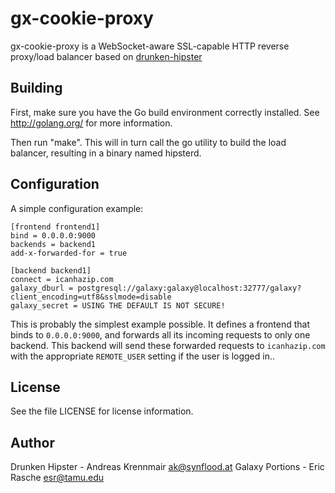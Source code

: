 gx-cookie-proxy
===============

gx-cookie-proxy is a WebSocket-aware SSL-capable HTTP reverse proxy/load
balancer based on [drunken-hipster](https://github.com/joinmytalk/drunken-hipster)

Building
--------

First, make sure you have the Go build environment correctly installed. See
http://golang.org/ for more information.

Then run "make". This will in turn call the go utility to build the load
balancer, resulting in a binary named hipsterd.


Configuration
-------------

A simple configuration example:

    [frontend frontend1]
    bind = 0.0.0.0:9000
    backends = backend1
    add-x-forwarded-for = true

    [backend backend1]
    connect = icanhazip.com
    galaxy_dburl = postgresql://galaxy:galaxy@localhost:32777/galaxy?client_encoding=utf8&sslmode=disable
    galaxy_secret = USING THE DEFAULT IS NOT SECURE!

This is probably the simplest example possible. It defines a frontend that
binds to `0.0.0.0:9000`, and forwards all its incoming requests to only one
backend. This backend will send these forwarded requests to `icanhazip.com`
with the appropriate `REMOTE_USER` setting if the user is logged in..

License
-------

See the file LICENSE for license information.

Author
------

Drunken Hipster - Andreas Krennmair <ak@synflood.at>
Galaxy Portions - Eric Rasche <esr@tamu.edu>
